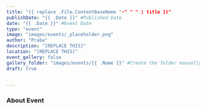 ```yaml
---
title: "{{ replace .File.ContentBaseName "-" " " | title }}"
publishDate: "{{ .Date }}" #Published Date
date: "{{ .Date }}" #Event Date
type: "event"
image: "images/events/_placeholder.png"
author: "Praba"
description: "[REPLACE THIS]"
location: "[REPLACE THIS]"
event_gallery: false
gallery_folder: "images/events/{{ .Name }}" #Create the folder manually & upload images (Allowed extensions: JPG, JPEG & PNG)
draft: true


---
```


### About Event
